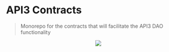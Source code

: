 # API3 Contracts

> Monorepo for the contracts that will facilitate the API3 DAO functionality

<p align="center">
  <img src="https://user-images.githubusercontent.com/19530665/93248938-3afdf400-f799-11ea-8aea-243f05ce2af3.png" />
</p>
